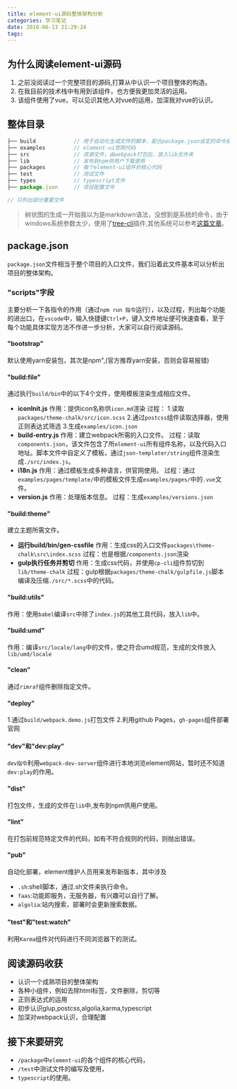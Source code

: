 ```yaml
---
title: element-ui源码整体架构分析
categories: 学习笔记
date: 2018-06-13 21:29:24
tags:
---
```

## 为什么阅读element-ui源码
1. 之前没阅读过一个完整项目的源码,打算从中认识一个项目整体的构造。
2. 在我目前的技术栈中有用到该组件，也方便我更加灵活的运用。
3. 该组件使用了vue，可以见识其他人对vue的运用，加深我对vue的认识。

<!-- more -->
## 整体目录
```javascript
├── build            // 用于自动化生成文件的脚本，配合package.json设定的命令使用
├── examples         // element-ui官网代码
├── src              // 资源文件，由webpack打包后，放入lib文件夹
├── lib              // 发布到npm供用户下载使用
├── packages         // 每个element-ui组件的核心代码
├── test             // 测试文件
├── types            // typescript文件
├── package.json     // 项目配置文件

// 只列出部分重要文件

```
> 树状图的生成一开始我以为是markdown语法，没想到是系统的命令，由于windows系统参数太少，使用了[tree-cli](https://www.npmjs.com/package/tree-cli)插件,其他系统可以参考[这篇文章](https://wodewone.github.io/2017/02/19/node-tree-user/)。

## package.json
`package.json`文件相当于整个项目的入口文件，我们沿着此文件基本可以分析出项目的整体架构。
### "scripts"字段
主要分析一下各指令的作用（通过`npm run 指令`运行），以及过程，列出每个功能的进出口，在`vscode`中，输入快捷键`Ctrl+P`，键入文件地址便可快速查看，至于每个功能具体实现方法不作进一步分析，大家可以自行阅读源码。
#### "bootstrap" 
默认使用yarn安装包，其次是npm",(官方推荐yarn安装，否则会容易报错)
#### "build:file"
 通过执行`build/bin`中的以下4个文件，使用模板渲染生成相应文件。
- **iconInit.js**
作用：提供icon名称供`icon.md`渲染
过程：
    1.读取`packages/theme-chalk/src/icon.scss`
    2.通过`postcss`组件读取选择器，使用正则表达式筛选
    3.生成`examples/icon.json`
- **build-entry.js**
作用：建立webpack所需的入口文件。
过程：读取`components.json`，该文件包含了所`element-ui`所有组件名称，以及代码入口地址。脚本文件中自定义了模板，通过`json-templater/string`组件渲染生成`./src/index.js`。
- **i18n.js**
作用：通过模板生成多种语言，供官网使用。
过程：通过`examples/pages/template/`中的模板文件生成`examples/pages/`中的`.vue`文件。
- **version.js**
作用：处理版本信息。
过程：生成`examples/versions.json`

#### "build:theme"
建立主题所需文件。
- **运行build/bin/gen-cssfile**
作用：生成css的入口文件`packages\theme-chalk\src\index.scss`
过程：也是根据`/components.json`渲染
- **gulp执行任务并剪切**
作用：生成css代码，并使用`cp-cli`组件剪切到`lib/theme-chalk`
过程：gulp根据`packages/theme-chalk/gulpfile.js`脚本编译及压缩`./src/*.scss`中的代码。

#### "build:utils"
作用：使用`babel`编译`src`中除了`index.js`的其他工具代码，放入`lib`中。

#### "build:umd"
作用：编译`src/locale/lang`中的文件，使之符合umd规范，生成的文件放入`lib/umd/locale`

#### "clean"
通过`rimraf`组件删除指定文件。

#### "deploy"
1.通过`build/webpack.demo.js`打包文件
2.利用github Pages，`gh-pages`组件部署官网

#### "dev"和"dev:play"
`dev指令`利用`webpack-dev-server`组件进行本地浏览element网站，暂时还不知道`dev:play`的作用。

#### "dist"
打包文件，生成的文件在`lib`中,发布到npm供用户使用。

#### "lint"
在打包前规范特定文件的代码，如有不符合规则的代码，则抛出错误。

#### "pub" 
自动化部署，element维护人员用来发布新版本，其中涉及
- `.sh`:shell脚本，通过.sh文件来执行命令。
- `faas`:功能即服务，无服务器，有兴趣可以自行了解。
- `algolia`:站内搜索，部署时会更新搜索数据。

#### "test"和"test:watch" 
利用`Karma`组件对代码进行不同浏览器下的测试。
 
## 阅读源码收获
- 认识一个成熟项目的整体架构
- 各种小组件，例如去除html标签，文件删除，剪切等
- 正则表达式的运用
- 初步认识glup,postcss,algolia,karma,typescript
- 加深对webpack认识，合理配置

## 接下来要研究
- `/package`中`element-ui`的各个组件的核心代码，
- `/test`中测试文件的编写及使用，
- `typescript`的使用。